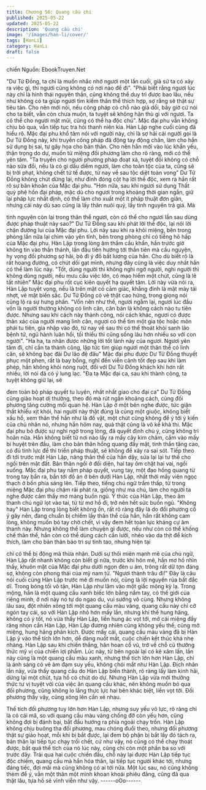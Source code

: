 ```yaml
---
title: Chương 56: Quang cầu chi
published: 2025-05-22
updated: 2025-05-22
description: 'Quang cầu chi'
image: '/images/han-li/cover/'
tags: [HanLi]
category: HanLi
draft: false
---
```


chiến
Nguồn: EbookTruyen.Net

"Dư Tử Đồng, ta chỉ là muốn nhắc nhở ngươi một lần cuối, giả sử
ta có xảy ra việc gì, thì ngươi cũng không có nơi nào để đi".
"Phải biết rằng ngươi lúc này chỉ là hình thái nguyên thần, cũng
không thể duy trì được bao lâu, nếu như không có ta giúp ngươi
tìm kiếm thân thể thích hợp, sợ rằng sẽ thật sự tiêu tán. Cho nên
mới nói, nếu công pháp có chỗ nào giả dối, bây giờ cứ nói cho ta
biết, vẫn còn chưa muộn, ta tuyệt sẽ không hận thù gì với ngươi.
Ta có thể cho ngươi mặt mũi, cũng có thể hạ độc chú".
Mặc đại phu vẫn không chịu bỏ qua, vẫn tiếp tục tra hỏi thanh
niên kia.
Hàn Lập nghe cuối cùng đã hiểu rõ. Mặc đại phu khổ tâm nói với
người này, chỉ là sợ hãi cái người gọi là Dư Tử Đồng này, khi
truyền công pháp đã động tay động chân, làm cho hắn sử dụng bị
sai, tự gây họa cho bản thân. Cho nên hắn mới vào lúc khẩn yếu,
thận trọng do dự, muốn từ miệng đối phương làm cho rõ ràng,
mới có thể yên tâm.
"Ta truyền cho ngươi phương pháp đoạt xá, tuyệt đối không có
chỗ nào sửa đổi, nếu là có gì dấu diếm ngươi, làm cho toàn tộc
của ta, cũng sẽ bị trời phạt, không chết tử tế được, từ nay về sau
tộc diệt toàn vong" Dư Tử Đồng không chút dừng lại, như đinh
đóng cột hạ lời thề độc, xem ra hắn rất rõ sự băn khoăn của Mặc
đại phu.
"Hơn nữa, sau khi ngươi sử dụng Thất quỷ phệ hồn đại pháp, mặc
dù cho ngươi trong khoảng thời gian ngắn, giữ lại pháp lực nhất
định, có thể làm cho xuất một ít pháp thuật đơn giản, nhưng cái
này dù sao cũng là lấy thân nuôi quỷ, lấy tinh nguyên trả giá. Mà

tinh nguyên còn lại trong thân thể ngươi, còn có thể cho ngươi lần
sau dùng được pháp thuật này sao?" Dư Tử Đồng sau khi phát lời
thề độc, lại nói lời chặn đường lui của Mặc đại phu.
Lời này sau khi ra khỏi miệng, bên trong phòng lần nữa lại chìm
vào yên tĩnh, bên trong phòng chỉ có tiếng hô hấp của Mặc đại
phu.
Hàn Lập trong lòng âm thầm cầu khẩn, hắn trước giờ không tin
vào thần thánh, lần đầu tiên hướng tới thần tiên mà cầu nguyện,
hy vọng đối phương sợ hãi, bỏ đi ý đồ bất lương của hắn. Cho dù
biết rõ là rất hoang đường, có chút dối gạt mình, nhưng đây cũng
là việc duy nhất hắn có thể làm lúc này.
"Tốt, dùng người thì không nghi ngờ người, nghi người thì không
dùng người, nếu mưu cầu việc lớn, có mạo hiểm một chút, cũng là
lẽ tất nhiên" Mặc đại phu rốt cục kiên quyết hạ quyết tâm.
Lời này vừa nói ra, Hàn Lập tuyệt vọng, nếu là trên mặt có cảm
giác, khẳng đinh là mặt mày tái nhợt, vẻ mặt biến sắc.
Dư Tử Đồng có vẻ thật cao hứng, trong giọng nói cũng lộ ra sự
hưng phấn.
"Vốn nên như thế, ngươi ngẫm lại, ngươi lúc đầu vốn là người
thường không có linh căn, căn bản là không cách nào tu tiên
được. Nhưng sau khi cách này thành công, nói cách khác, ngươi
có được thân xác của người mang linh căn, ngươi có thể tìm một
gia tộc hoặc môn phái tu tiên, gia nhập vào đó, từ nay về sau thì
có thể thoát khỏi sanh lão bệnh tử, ngũ hành luân hồi, tối thiểu thì
cũng sống lâu hơn nhiều so với con người".
"Ha ha, ta nhân được những lời tốt lành này của ngươi. Ngươi yên
tâm đi, chỉ cần ta thành công, lập tức tìm giúp ngươi một thân thể
có linh căn, sẽ không bạc đãi Dư lão đệ đâu" Mặc đại phu được
Dư Tử Đồng thuyết phục một phen, rất là bay bổng, nghĩ đến viễn
cảnh tốt đẹp sau khi làm phép, hắn không khỏi nóng ruột, đối với
Dư Tử Đồng khách khí hơn rất nhiều, lời nói đã có ý lung lạc.
"Đa tạ Mặc đại ca, sau khi thành công, ta tuyệt không giữ lại, sẽ

đem toàn bộ pháp quyết tu luyện, nhất nhất giao cho đại ca" Dư
Tử Đồng cũng giảo hoạt dị thường, theo đó mà rút ngắn khoảng
cách, cùng đối phương tăng cường mối quan hệ.
Hàn Lập ở một bên nghe được, tức giận thất khiếu xịt khói, hai
người này thật đúng là cùng một giuộc, không biết xấu hổ, xem
thân thể hắn như là đồ vật, một chút cũng không để ý tới ý kiến
của chủ nhân nó, nhưng hắn hôm nay, quả thật cũng là vô kế khả
thi.
Mặc đại phu bỏ được sự nghi ngờ trong lòng, đã quyết định chủ
ý, cũng không trì hoãn nữa.
Hắn không biết từ nơi nào lấy ra mấy cây kim châm, cắm vào
mấy bí huyệt trên đầu, làm cho bản thân hồng quang đầy mặt,
tinh thần tăng cao, có đủ tinh lực để thi triển pháp thuật, sẽ không
để xảy ra sai sót.
Tiếp theo đi tới trước mặt Hàn Lập, nâng thân thể của hắn dậy,
sửa lại lại tư thế cho ngồi trên mặt đất. Bản thân ngồi ở đối diện,
hai tay ôm chặt hai vai, ngồi xuống.
Mặc đại phu tay nắm pháp quyết, vung tay, một đạo hồng quang
từ trong tay bắn ra, bắn tới đồ án ở bên dưới Hàn Lập, nhất thời
mấy viên ngọc thạch ở bốn phía sáng lên.
Tiếp theo, tiếng chú ngữ trầm thấp, từ trong miệng Mặc đại phu
chậm rãi phát ra, giống như ma chú, làm cho người ta nghe được
cảm thấy mơ màng buồn ngủ. Ý thức của Hàn Lập, theo âm
thanh chú ngữ lọt vào tai, từ từ mơ hồ đi, trở nên hết sức buồn
ngủ.
"Không hay" Hàn Lập trong lòng biết không ổn, rất rõ ràng đây là
do đối phương cố ý gây nên, đang chuẩn bị chiếm lấy thân thể
của hắn, hắn rất không cam lòng, không muốn bó tay chờ chết, vì
vậy đem hết toàn lực kháng cự âm thanh này.
Nhưng không thể làm chuyện gì được, nếu như còn có thể khống
chế thân thể, hắn còn có thể dùng cách cắn lưỡi, nhéo vào da thịt
để kích thích, làm cho bản thân bảo trì sự tỉnh tao, nhưng hiện tại

chỉ có thể bị động mà thừa nhận.
Dưới sự thôi miên mạnh mẽ của chú ngữ, Hàn Lập rất nhanh
không còn biết gì nữa, trước khi hôn mê, hắn mơ hồ nhìn thấy,
khuôn mặt của Mặc đại phu dưới ngọn đèn u ám, trông rất dữ tợn
đáng sợ, không còn phong thái của mỹ nam tử.
"Ngươi thành trâu đi!" Đây là câu nói cuối cùng Hàn Lập trước mê
đi muốn nói, cũng là lời nguyền rủa bất đắc dĩ.
Trong bóng tối vô tận, Hàn Lập như lâm vào một giấc mộng kỳ lạ.
Trong mộng, hắn là một quang cầu xanh biếc lớn bằng nắm tay,
có thế giới của riêng mình, ở nơi này nó tự do ngao du, vui sướng
vô cùng.
Nhưng không lâu sau, đột nhiên xông tới một quang cầu màu
vàng, quang cầu này chỉ cỡ ngón tay cái, so với Hàn Lập nhỏ hơn
mấy lần, nhưng khí thế hung hăng, không có ý tốt, nó vừa thấy
Hàn Lập, liền hung ác vọt tới, mở cái miệng đầy răng nhọn cắn
Hàn Lập, Hàn Lập đương nhiên cũng không yếu thế, cũng mở
miệng, hung hăng phản kích.
Được mấy cái, quang cầu màu vàng đã bị Hàn Lập ỷ vào thể tích
lớn hơn, dễ dàng nuốt mất, cuộc chiến kết thúc khá nhẹ nhàng.
Hàn Lập sau khi chiến thắng, hân hoan cổ vũ, trở về chỗ cũ
thưởng thức mỹ vị của chiến lợi phẩm. Lúc này, từ bên ngoài lại
có kẻ xâm lấn, lần này cũng là một quang cầu màu xanh, nhưng
thể tích lớn hơn Hàn Lập, chỉ là ánh sáng có vẻ ảm đạm suy yếu,
không chói mắt như Hàn Lập.
Địch nhân lần này, vừa thấy quang cầu do Hàn Lập biến thành, rõ
ràng lấy làm kinh hãi, dừng lại một chút, tựa hồ có chút do dự.
Nhưng Hàn Lập vừa mới thưởng thức tư vị tuyệt vời của việc ăn
quang cầu khác, nên không muốn bỏ qua đối phương, cũng
không lo lắng thực lực hai bên khác biệt, liền vọt tới. Đối phương
thấy vậy, cũng xông lên cắn xé nhau.

Thể tích đối phương tuy lớn hơn Hàn Lập, nhưng suy yếu vô lực,
rõ ràng chỉ là có cái mã, so với quang cầu màu vàng chống đỡ
còn yếu hơn, cũng không đợi bị đánh bại, bắt đầu hướng ra phía
ngoài chạy trốn.
Hàn Lập không chịu buông tha đối phương, mau chóng đuổi theo,
nhưng đối phương thật sự giảo hoạt, mỗi khi bị bắt được, lại đem
bộ phận bị bắt lấy đó tách ra, bản thân lại tiếp tục chạy trối chết,
cứ như vậy, nó cũng có thể chạy thoát được, bất quá thể tích của
nó lúc này, cũng chỉ còn một phần ba so với trước đây.
Trải qua hai cuộc chiến đấu, chỗ này lại được Hàn Lập tiếp tục
độc chiếm, quang cầu mà hắn hóa thân, lại tiếp tục người khác
tới, nhưng đáng tiếc, đợi mãi mà cũng không có ai tới nữa.
Một lúc sau, nó cũng không thèm để ý, vẫn một thân một mình
khoan khoái phiêu đãng, cũng đã qua thật lâu, tựa hồ sẽ vĩnh viễn
như vậy.
------oOo------
